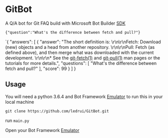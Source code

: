 # GitBot
A Q/A bot for Git FAQ build with Microsoft Bot Builder [SDK]("https://github.com/Microsoft/botbuilder-python/wiki")

`{"question":"What's the difference between fetch and pull?"}`

`{
    "answers": [
        {
            "answer": "The short definition is: \r\n\r\nFetch: Download (new) objects and a head from another repository. \r\n\r\nPull: Fetch (as defined above), and then merge what was downloaded with the current development. \r\n\r\n*   See the [git-fetch(1)](http://www.kernel.org/pub/software/scm/git/docs/git-fetch.html) and [git-pull(1)](http://www.kernel.org/pub/software/scm/git/docs/git-pull.html) man pages or the tutorials for more details.",
            "questions": [
                "What&#39;s the difference between fetch and pull?"
            ],
            "score": 99
        }
    ]
}


## Usage
You will need a python 3.6.4 and Bot Framework [Emulator]("https://github.com/Microsoft/BotFramework-Emulator") to run this in your local machine

`git clone https://github.com/ledrui/GitBot.git`

run `main.py`

Open your Bot Framework [Emulator]("https://github.com/Microsoft/BotFramework-Emulator") 
